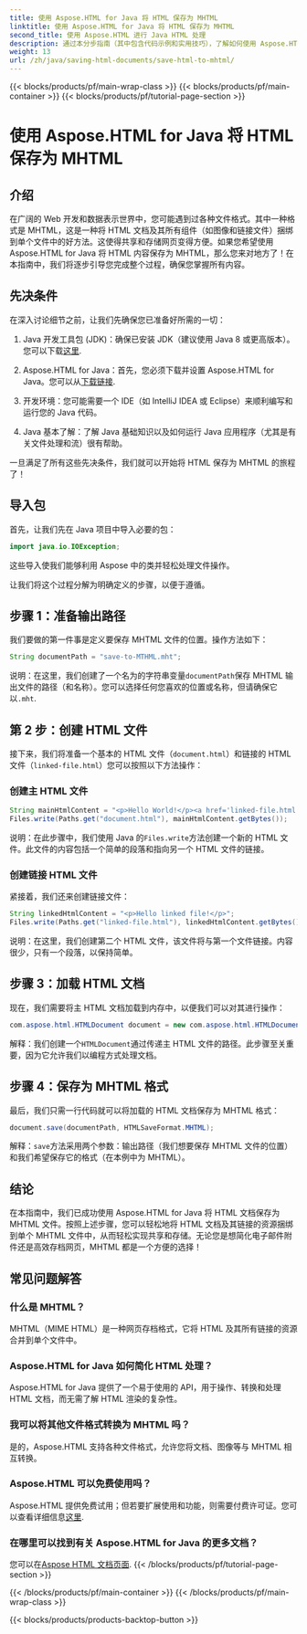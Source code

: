 ```yaml
---
title: 使用 Aspose.HTML for Java 将 HTML 保存为 MHTML
linktitle: 使用 Aspose.HTML for Java 将 HTML 保存为 MHTML
second_title: 使用 Aspose.HTML 进行 Java HTML 处理
description: 通过本分步指南（其中包含代码示例和实用技巧），了解如何使用 Aspose.HTML for Java 将 HTML 文档保存为 MHTML。
weight: 13
url: /zh/java/saving-html-documents/save-html-to-mhtml/
---
```


{{< blocks/products/pf/main-wrap-class >}}
{{< blocks/products/pf/main-container >}}
{{< blocks/products/pf/tutorial-page-section >}}

# 使用 Aspose.HTML for Java 将 HTML 保存为 MHTML

## 介绍
在广阔的 Web 开发和数据表示世界中，您可能遇到过各种文件格式。其中一种格式是 MHTML，这是一种将 HTML 文档及其所有组件（如图像和链接文件）捆绑到单个文件中的好方法。这使得共享和存储网页变得方便。如果您希望使用 Aspose.HTML for Java 将 HTML 内容保存为 MHTML，那么您来对地方了！在本指南中，我们将逐步引导您完成整个过程，确保您掌握所有内容。

## 先决条件

在深入讨论细节之前，让我们先确保您已准备好所需的一切：

1. Java 开发工具包 (JDK)：确保已安装 JDK（建议使用 Java 8 或更高版本）。您可以下载[这里](https://www.oracle.com/java/technologies/javase/javase-jdk8-downloads.html).
  
2. Aspose.HTML for Java：首先，您必须下载并设置 Aspose.HTML for Java。您可以从[下载链接](https://releases.aspose.com/html/java/).

3. 开发环境：您可能需要一个 IDE（如 IntelliJ IDEA 或 Eclipse）来顺利编写和运行您的 Java 代码。

4. Java 基本了解：了解 Java 基础知识以及如何运行 Java 应用程序（尤其是有关文件处理和流）很有帮助。

一旦满足了所有这些先决条件，我们就可以开始将 HTML 保存为 MHTML 的旅程了！

## 导入包

首先，让我们先在 Java 项目中导入必要的包：

```java
import java.io.IOException;
```

这些导入使我们能够利用 Aspose 中的类并轻松处理文件操作。 

让我们将这个过程分解为明确定义的步骤，以便于遵循。

## 步骤 1：准备输出路径

我们要做的第一件事是定义要保存 MHTML 文件的位置。操作方法如下：

```java
String documentPath = "save-to-MTHML.mht";
```

说明：在这里，我们创建了一个名为的字符串变量`documentPath`保存 MHTML 输出文件的路径（和名称）。您可以选择任何您喜欢的位置或名称，但请确保它以`.mht`.

## 第 2 步：创建 HTML 文件

接下来，我们将准备一个基本的 HTML 文件（`document.html`）和链接的 HTML 文件（`linked-file.html`）您可以按照以下方法操作：

### 创建主 HTML 文件

```java
String mainHtmlContent = "<p>Hello World!</p><a href='linked-file.html'>linked file</a>";
Files.write(Paths.get("document.html"), mainHtmlContent.getBytes());
```

说明：在此步骤中，我们使用 Java 的`Files.write`方法创建一个新的 HTML 文件。此文件的内容包括一个简单的段落和指向另一个 HTML 文件的链接。

### 创建链接 HTML 文件 

紧接着，我们还来创建链接文件：

```java
String linkedHtmlContent = "<p>Hello linked file!</p>";
Files.write(Paths.get("linked-file.html"), linkedHtmlContent.getBytes());
```

说明：在这里，我们创建第二个 HTML 文件，该文件将与第一个文件链接。内容很少，只有一个段落，以保持简单。

## 步骤 3：加载 HTML 文档

现在，我们需要将主 HTML 文档加载到内存中，以便我们可以对其进行操作：

```java
com.aspose.html.HTMLDocument document = new com.aspose.html.HTMLDocument("document.html");
```

解释：我们创建一个`HTMLDocument`通过传递主 HTML 文件的路径。此步骤至关重要，因为它允许我们以编程方式处理文档。

## 步骤 4：保存为 MHTML 格式

最后，我们只需一行代码就可以将加载的 HTML 文档保存为 MHTML 格式：

```java
document.save(documentPath, HTMLSaveFormat.MHTML);
```

解释：`save`方法采用两个参数：输出路径（我们想要保存 MHTML 文件的位置）和我们希望保存它的格式（在本例中为 MHTML）。 

## 结论
在本指南中，我们已成功使用 Aspose.HTML for Java 将 HTML 文档保存为 MHTML 文件。按照上述步骤，您可以轻松地将 HTML 文档及其链接的资源捆绑到单个 MHTML 文件中，从而轻松实现共享和存储。无论您是想简化电子邮件附件还是高效存档网页，MHTML 都是一个方便的选择！

## 常见问题解答

### 什么是 MHTML？
MHTML（MIME HTML）是一种网页存档格式，它将 HTML 及其所有链接的资源合并到单个文件中。

### Aspose.HTML for Java 如何简化 HTML 处理？
Aspose.HTML for Java 提供了一个易于使用的 API，用于操作、转换和处理 HTML 文档，而无需了解 HTML 渲染的复杂性。

### 我可以将其他文件格式转换为 MHTML 吗？
是的，Aspose.HTML 支持各种文件格式，允许您将文档、图像等与 MHTML 相互转换。

### Aspose.HTML 可以免费使用吗？
 Aspose.HTML 提供免费试用；但若要扩展使用和功能，则需要付费许可证。您可以查看详细信息[这里](https://purchase.aspose.com/buy).

### 在哪里可以找到有关 Aspose.HTML for Java 的更多文档？
您可以在[Aspose HTML 文档页面](https://reference.aspose.com/html/java/).
{{< /blocks/products/pf/tutorial-page-section >}}

{{< /blocks/products/pf/main-container >}}
{{< /blocks/products/pf/main-wrap-class >}}

{{< blocks/products/products-backtop-button >}}
